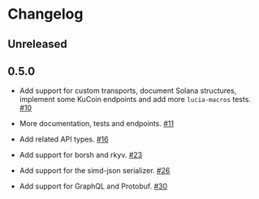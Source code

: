 # Changelog

## Unreleased

## 0.5.0

* Add support for custom transports, document Solana structures, implement some KuCoin endpoints and add more `lucia-macros` tests. [#10](https://github.com/c410-f3r/lucia/pull/10)

* More documentation, tests and endpoints. [#11](https://github.com/c410-f3r/lucia/pull/11)

* Add related API types. [#16](https://github.com/c410-f3r/lucia/pull/16)

* Add support for borsh and rkyv. [#23](https://github.com/c410-f3r/lucia/pull/23)

* Add support for the simd-json serializer. [#26](https://github.com/c410-f3r/lucia/pull/26)

* Add support for GraphQL and Protobuf. [#30](https://github.com/c410-f3r/lucia/pull/30)
